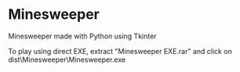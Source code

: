 # Minesweeper
Minesweeper made with Python using Tkinter

To play using direct EXE, extract "Minesweeper EXE.rar" and click on dist\Minesweeper\Minesweeper.exe 
